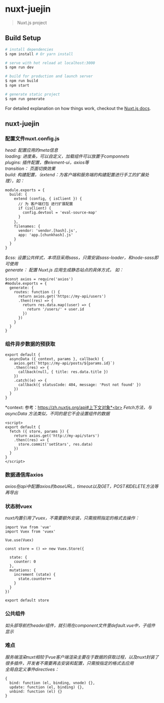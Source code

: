 # nuxt-juejin

> Nuxt.js project

## Build Setup

``` bash
# install dependencies
$ npm install # Or yarn install

# serve with hot reload at localhost:3000
$ npm run dev

# build for production and launch server
$ npm run build
$ npm start

# generate static project
$ npm run generate
```

For detailed explanation on how things work, checkout the [Nuxt.js docs](https://github.com/nuxt/nuxt.js).


## nuxt-juejin
### 配置文件nuxt.config.js
*head: 配置应用的meta信息*<br/>
*loading: 进度条，可以自定义，加载组件可以放置于componnets*<br/>
*plugins: 插件配置，像element-ui，axios等*<br/>
*transition： 页面切换效果*<br/>
*build: 构建配置，（extend：为客户端和服务端的构建配置进行手工的扩展处理），如：*<br/>
```
module.exports = {                                                      
  build: {
    extend (config, { isClient }) {
      // 为 客户端打包 进行扩展配置
      if (isClient) {
        config.devtool = 'eval-source-map'
      }
    }，
    filenames: {
      vendor: 'vendor.[hash].js',
      app: 'app.[chunkhash].js'
    }
  }
}  
```
*$css: 设置公共样式，本项目采用sass，只需安装sass-loader，和node-sass即可使用*<br>
*generate： 配置 Nuxt.js 应用生成静态站点的具体方式， 如：*
```
$const axios = require('axios')
#module.exports = {
  generate: {
    routes: function () {
      return axios.get('https://my-api/users')
      .then((res) => {
        return res.data.map((user) => {
          return '/users/' + user.id
        })
      })      
    }
  }
}
```
### 组件异步数据的预获取
```
export default {
  asyncData ({ context, params }, callback) {
    axios.get(`https://my-api/posts/${params.id}`)
    .then((res) => {
      callback(null, { title: res.data.title })
    })
    .catch((e) => {
      callback({ statusCode: 404, message: 'Post not found' })
    })
  }
}
```
*context: 参考：https://zh.nuxtjs.org/api#上下文对象*<br>
*Fetch方法，与 asyncData 方法类似，不同的是它不会设置组件的数据*<br>
```
<script>
export default {
  fetch ({ store, params }) {
    return axios.get('http://my-api/stars')
    .then((res) => {
      store.commit('setStars', res.data)
    })
  }
}
</script>
```
### 数据通信库axios
*axios在api中配置axios的baseURL，timeout以及GET，POST和DELETE方法等再导出*<br>
### 状态树vuex
*nuxt内置引用了vuex，不需要额外安装，只需按照指定的格式去操作：*<br>
```
import Vue from 'vue'
import Vuex from 'vuex'

Vue.use(Vuex)

const store = () => new Vuex.Store({

  state: {
    counter: 0
  },
  mutations: {
    increment (state) {
      state.counter++
    }
  }
})

export default store
```
### 公共组件
*如头部导航栏header组件，就引用在component文件里default.vue中，子组件显示<nuxt-child />*<br>

### 难点
*服务端渲染nuxt相较于vue客户端渲染主要在于数据的获取过程，以及nuxt封装了很多插件，开发者不需要再去安装和配置，只需按指定的格式去应用*<br>
*全局自定义事件directives：*<br>
```
{
  bind: function (el, binding, vnode) {},
  update: function (el, binding) {},
  unbind: function (el) {}
}
```
